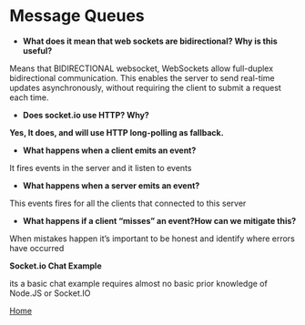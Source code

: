 # Message Queues


* **What does it mean that web sockets are bidirectional? Why is this useful?**

Means that BIDIRECTIONAL websocket,  WebSockets allow full-duplex bidirectional communication. This enables the server to send real-time updates asynchronously, without requiring the client to submit a request each time.

* **Does socket.io use HTTP? Why?**

**Yes, It does, and will use HTTP long-polling as fallback.**

* **What happens when a client emits an event?**

It fires events in the server and it listen to events

* **What happens when a server emits an event?**

This events fires for all the clients that connected to this server

* **What happens if a client “misses” an event?How can we mitigate this?**

When mistakes happen it’s important to be honest and identify where errors have occurred


**Socket.io Chat Example**

its a basic chat example requires almost no basic prior knowledge of Node.JS or Socket.IO


[Home](../README.md)